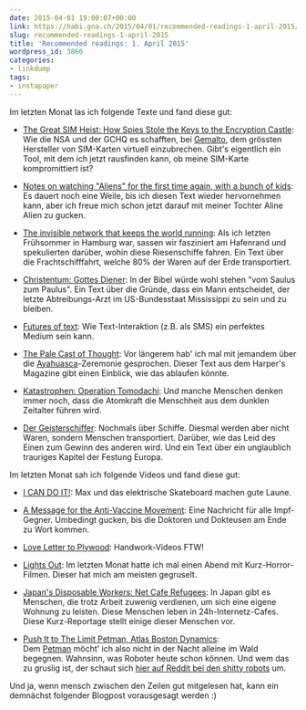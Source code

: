 ```yaml
---
date: 2015-04-01 19:00:07+00:00
link: https://habi.gna.ch/2015/04/01/recommended-readings-1-april-2015/
slug: recommended-readings-1-april-2015
title: 'Recommended readings: 1. April 2015'
wordpress_id: 3866
categories:
- linkdump
tags:
- instapaper
---
```


Im letzten Monat las ich folgende Texte und fand diese gut:



	
  * [The Great SIM Heist: How Spies Stole the Keys to the Encryption Castle](https://firstlook.org/theintercept/2015/02/19/great-sim-heist/): Wie die NSA und der GCHQ es schafften, bei [Gemalto](http://www.gemalto.com/), dem grössten Hersteller von SIM-Karten virtuell einzubrechen. Gibt's eigentlich ein Tool, mit dem ich jetzt rausfinden kann, ob meine SIM-Karte kompromittiert ist?

	
  * [Notes on watching "Aliens" for the first time again, with a bunch of kids](http://www.rogerebert.com/mzs/watching-aliens-for-the-first-time-again-with-a-bunch-of-kids): Es dauert noch eine Weile, bis ich diesen Text wieder hervornehmen kann, aber ich freue mich schon jetzt darauf mit meiner Tochter Aline Alien zu gucken.

	
  * [The invisible network that keeps the world running](http://www.bbc.com/future/story/20150209-the-network-that-runs-the-world): Als ich letzten Frühsommer in Hamburg war, sassen wir fasziniert am Hafenrand und spekulierten darüber, wohin diese Riesenschiffe fahren. Ein Text über die Frachtschifffahrt, welche 80% der Waren auf der Erde transportiert.

	
  * [Christentum: Gottes Diener](http://www.spiegel.de/spiegel/print/d-131696276.html): In der Bibel würde wohl stehen "vom Saulus zum Paulus". Ein Text über die Gründe, dass ein Mann entscheidet, der letzte Abtreibungs-Arzt im US-Bundesstaat Mississippi zu sein und zu bleiben.

	
  * [Futures of text](http://whoo.ps/2015/02/23/futures-of-text): Wie Text-Interaktion (z.B. als SMS) ein perfektes Medium sein kann.

	
  * [The Pale Cast of Thought](http://harpers.org/blog/2014/10/the-pale-cast-of-thought/): Vor längerem hab' ich mal mit jemandem über die [Ayahuasca](https://en.wikipedia.org/wiki/Ayahuasca)-Zeremonie gesprochen. Dieser Text aus dem Harper's Magazine gibt einen Einblick, wie das ablaufen könnte.

	
  * [Katastrophen: Operation Tomodachi](http://www.spiegel.de/spiegel/print/d-131578914.html): Und manche Menschen denken immer noch, dass die Atomkraft die Menschheit aus dem dunklen Zeitalter führen wird.

	
  * [Der Geisterschiffer](http://static.apps.welt.de/lesestueck/2015/Geisterschiffer/): Nochmals über Schiffe. Diesmal werden aber nicht Waren, sondern Menschen transportiert. Darüber, wie das Leid des Einen zum Gewinn des anderen wird. Und ein Text über ein unglaublich trauriges Kapitel der Festung Europa.


Im letzten Monat sah ich folgende Videos und fand diese gut:

	
  * [I CAN DO IT!](https://vimeo.com/99342130): Max und das elektrische Skateboard machen gute Laune.

	
  * [A Message for the Anti-Vaccine Movement](https://www.youtube.com/watch?v=QgpfNScEd3M): Eine Nachricht für alle Impf-Gegner. Umbedingt gucken, bis die Doktoren und Dokteusen am Ende zu Wort kommen.

	
  * [Love Letter to Plywood](https://vimeo.com/44947985): Handwork-Videos FTW!

	
  * [Lights Out](https://www.youtube.com/watch?v=FUQhNGEu2KA): Im letzten Monat hatte ich mal einen Abend mit Kurz-Horror-Filmen. Dieser hat mich am meisten gegruselt.

	
  * [Japan's Disposable Workers: Net Cafe Refugees](https://vimeo.com/121705174): In Japan gibt es Menschen, die trotz Arbeit zuwenig verdienen, um sich eine eigene Wohnung zu leisten. Diese Menschen leben in 24h-Internetz-Cafes. Diese Kurz-Reportage stellt einige dieser Menschen vor.

	
  * [Push It to The Limit Petman, Atlas Boston Dynamics](https://www.youtube.com/watch?v=qJckchby55E): Dem [Petman](http://www.bostondynamics.com/robot_petman.html) möcht' ich also nicht in der Nacht alleine im Wald begegnen. Wahnsinn, was Roboter heute schon können. Und wem das zu gruslig ist, der schaut sich [hier auf Reddit bei den shitty robots](http://www.reddit.com/r/shittyrobots) um.


Und ja, wenn mensch zwischen den Zeilen gut mitgelesen hat, kann ein demnächst folgender Blogpost vorausgesagt werden :)
